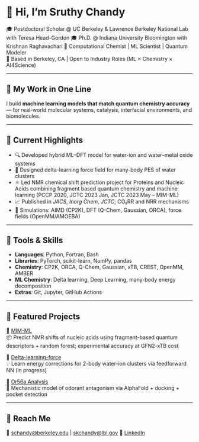 # 👋 Hi, I’m Sruthy Chandy

🎓 Postdoctoral Scholar @ UC Berkeley & Lawrence Berkeley National Lab with Teresa Head-Gordon
🎓 Ph.D. @ Indiana University Bloomington with Krishnan Raghavachari
🧪 Computational Chemist | ML Scientist | Quantum Modeler  
📍 Based in Berkeley, CA | Open to Industry Roles (ML × Chemistry × AI4Science)

---

## 🔬 My Work in One Line

I build **machine learning models that match quantum chemistry accuracy** — for real-world molecular systems, catalysis, interfacial environments, and biomolecules.

---

## 🚀 Current Highlights

- 🔍 Developed hybrid ML–DFT model for water-ion and water–metal oxide systems
- 🧠 Designed delta-learning force field for many-body PES of water clusters
- ⚛️ Led NMR chemical shift prediction project for Proteins and Nucleic Acids combining fragment based quantum chemistry and machine learning (PCCP 2020, JCTC 2023 Jan, JCTC 2023 May – MIM-ML)
- 📈 Published in *JACS*, *Inorg Chem*, *JCTC*; CO₂RR and NRR mechanisms
- 🧪 Simulations: AIMD (CP2K), DFT (Q-Chem, Gaussian, ORCA), force fields (OpenMM/AMOEBA)

---

## 🧠 Tools & Skills

- **Languages**: Python, Fortran, Bash
- **Libraries**: PyTorch, scikit-learn, NumPy, pandas
- **Chemistry**: CP2K, ORCA, Q-Chem, Gaussian, xTB, CREST, OpenMM, AMBER
- **ML Chemistry**: Delta learning, Deep Learning, many-body energy decomposition
- **Extras**: Git, Jupyter, GitHub Actions

---

## 📂 Featured Projects

🔗 [MIM-ML](https://github.com/schandy2211/mim-ml)  
📦 Predict NMR shifts of nucleic acids using fragment-based quantum descriptors + random forest; experimental accuracy at GFN2-xTB cost

🔗 [Delta-learning-force](https://github.com/schandy2211/delta-learning-force)  
💡 Learn energy corrections for 2-body water-ion clusters via feedforward NN (in progress)

🔗 [Or56a Analysis](https://github.com/schandy2211/or56a-analysis)  
🧠 Mechanistic model of odorant antagonism via AlphaFold + docking + pocket detection

---

## 🧾 Reach Me

📧 schandy@berkeley.edu | skchandy@lbl.gov 
🔗 [LinkedIn](https://www.linkedin.com/in/sruthy-k-chandy/)  
